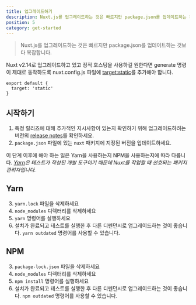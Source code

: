 ```yaml
---
title: 업그레이드하기
description: Nuxt.js를 업그레이드하는 것은 빠르지만 package.json를 업데이트하는 것보다 복잡합니다.
position: 5
category: get-started
---
```


> Nuxt.js를 업그레이드하는 것은 빠르지만 package.json를 업데이트하는 것보다 복잡합니다.

Nuxt v2.14로 업그레이드하고 있고 정적 호스팅을 사용하길 원한다면 generate 명령이 제대로 동작하도록 nuxt.config.js 파일에 [target:static](/guides/features/deployment-targets#static-hosting)를 추가해야 합니다.

```js{}[nuxt.config.js]
export default {
  target: 'static'
}
```

## 시작하기

1. 특정 릴리즈에 대해 추가적인 지시사항이 있는지 확인하기 위해 업그레이드하려는 버전의 [release notes](/guide/release-notes)를 확인하세요.
2. `package.json` 파일에 있는 `nuxt` 패키지에 지정된 버전을 업데이트하세요.

이 단계 이후에 해야 하는 일은 Yarn을 사용하는지 NPM을 사용하는지에 따라 다릅니다. _[Yarn](https://yarnpkg.com/en/docs/usage)은 테스트가 작성된 개발 도구이기 때문에 Nuxt를 작업할 때 선호되는 패키지 관리자입니다._

## Yarn

3. `yarn.lock` 파일을 삭제하세요
4. `node_modules` 디렉터리를 삭제하세요
5. `yarn` 명령어를 실행하세요
6. 설치가 완료되고 테스트를 실행한 후 다른 디펜던시로 업그레이드하는 것이 좋습니다. `yarn outdated` 명령어를 사용할 수 있습니다.

## NPM

3. `package-lock.json` 파일을 삭제하세요
4. `node_modules` 디렉터리를 삭제하세요
5. `npm install` 명령어를 실행하세요
6. 설치가 완료되고 테스트를 실행한 후 다른 디펜던시로 업그레이드하는 것이 좋습니다. `npm outdated` 명령어를 사용할 수 있습니다.
